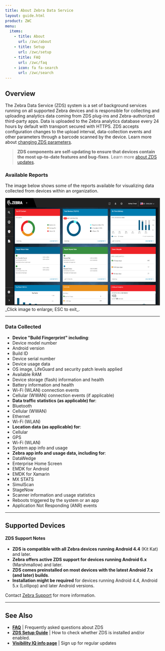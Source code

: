 ```yaml
---
title: About Zebra Data Service
layout: guide.html
product: ZWC
menu:
  items:
    - title: About
      url: /zwc/about
    - title: Setup
      url: /zwc/setup
    - title: FAQ
      url: /zwc/faq
    - icon: fa fa-search
      url: /zwc/search
---
```

<a id="system_config"></a>
## Overview

The Zebra Data Service (ZDS) system is a set of background services running on all supported Zebra devices and is responsible for collecting and uploading analytics data coming from ZDS plug-ins and Zebra-authorized third-party apps. Data is uploaded to the Zebra analytics database every 24 hours by default with transport secured with HTTPS. ZDS accepts configuration changes to the upload interval, data-collection events and other parameters through a barcode scanned by the device. Learn more about [changing ZDS parameters](../faq/#qcananyzdsparameterscanbechanged). 

> **ZDS components are self-updating to ensure that devices contain the most up-to-date features and bug-fixes**. Learn more [about ZDS updates](../faq/#qwhatisthesizeofthezdsupdatedownload).

### Available Reports
The image below shows some of the reports available for visualizing data collected from devices within an organization. 

<img alt="image" style="height:350px" src="VisibilityIQ_dashboard.png"/>
_Click image to enlarge; ESC to exit_. 
<br>

-----
<a id="clock_config"></a>
### Data Collected

* **Device "Build Fingerprint" including**:
 * Device model number
 * Android version
 * Build ID
* Device serial number
* Device usage data 
* OS image, LifeGuard and security patch levels applied
* Available RAM
* Device storage (flash) information and health 
* Battery information and health
* Wi-Fi (WLAN) connection events
* Cellular (WWAN) connection events (if applicable)
* **Data traffic statistics (as applicable) for**: 
 * Bluetooth
 * Cellular (WWAN)
 * Ethernet
 * Wi-Fi (WLAN)
* **Location data (as applicable) for**: 
 * Cellular 
 * GPS
 * Wi-Fi (WLAN)
* System app info and usage
* **Zebra app info and usage data, including for**:  
 * DataWedge
 * Enterprise Home Screen
 * EMDK for Android 
 * EMDK for Xamarin
 * MX STATS
 * SimulScan
 * StageNow
* Scanner information and usage statistics
* Reboots triggered by the system or an app
* Application Not Responding (ANR) events

-----
<!-- 
## What's New in v2.0


### Device Support

### New Features

-----

## Version History

### Added in v1.0

-----
 -->
## Supported Devices

#### ZDS Support Notes

* **ZDS is compatible with all Zebra devices running Android 4.4** (Kit Kat) and later. 
* **Zebra offers active ZDS support for devices running Android 6.x** (Marshmallow) and later. 
* **ZDS comes preinstalled on most devices with the latest Android 7.x (and later) builds**. 
* **Installation might be required** for devices running Android 4.4, Android 5.x (Lollipop) and later Android versions.

Contact [Zebra Support](https://www.zebra.com/us/en/about-zebra/contact-zebra/contact-tech-support.html) for more information.

<!-- 10/6/20 matrix removed at request of engineering (TUT-44574)
<img alt="image" style="height:650px" src="zds_20_supported_devices.png"/>
_Click image to enlarge; ESC to exit_. 
<br>
 -->
-----

## See Also

* **[FAQ](../faq)** | Frequently asked questions about ZDS
* **[ZDS Setup Guide](../setup)** | How to check whether ZDS is installed and/or enabled.
* **[Visibility IQ info page](https://www.zebra.com/us/en/blog/posts/2019/zebra-operational-visibility-services-is-now-visibilityiq-foresight.html)** | Sign up for regular updates

<!-- 
menu:
  items:
    - title: About
      url: /oemconfig/9-3/about
    - title: Setup
      url: /oemconfig/9-3/setup
    - title: FAQs
      url: /oemconfig/9-3/faq
    - title: Managed Configurations
      url: /oemconfig/9-3/mc
    - icon: fa fa-search
      url: /oemconfig/9-3/search -->